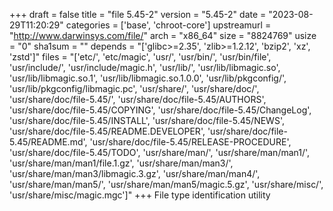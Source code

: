 +++
draft = false
title = "file 5.45-2"
version = "5.45-2"
date = "2023-08-29T11:20:29"
categories = ['base', 'chroot-core']
upstreamurl = "http://www.darwinsys.com/file/"
arch = "x86_64"
size = "8824769"
usize = "0"
sha1sum = ""
depends = "['glibc>=2.35', 'zlib>=1.2.12', 'bzip2', 'xz', 'zstd']"
files = "['etc/', 'etc/magic', 'usr/', 'usr/bin/', 'usr/bin/file', 'usr/include/', 'usr/include/magic.h', 'usr/lib/', 'usr/lib/libmagic.so', 'usr/lib/libmagic.so.1', 'usr/lib/libmagic.so.1.0.0', 'usr/lib/pkgconfig/', 'usr/lib/pkgconfig/libmagic.pc', 'usr/share/', 'usr/share/doc/', 'usr/share/doc/file-5.45/', 'usr/share/doc/file-5.45/AUTHORS', 'usr/share/doc/file-5.45/COPYING', 'usr/share/doc/file-5.45/ChangeLog', 'usr/share/doc/file-5.45/INSTALL', 'usr/share/doc/file-5.45/NEWS', 'usr/share/doc/file-5.45/README.DEVELOPER', 'usr/share/doc/file-5.45/README.md', 'usr/share/doc/file-5.45/RELEASE-PROCEDURE', 'usr/share/doc/file-5.45/TODO', 'usr/share/man/', 'usr/share/man/man1/', 'usr/share/man/man1/file.1.gz', 'usr/share/man/man3/', 'usr/share/man/man3/libmagic.3.gz', 'usr/share/man/man4/', 'usr/share/man/man5/', 'usr/share/man/man5/magic.5.gz', 'usr/share/misc/', 'usr/share/misc/magic.mgc']"
+++
File type identification utility